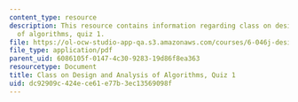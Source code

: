 ```yaml
---
content_type: resource
description: This resource contains information regarding class on design and analysis
  of algorithms, quiz 1.
file: https://ol-ocw-studio-app-qa.s3.amazonaws.com/courses/6-046j-design-and-analysis-of-algorithms-spring-2015/dc92909c424ece61e77b3ec13569098f_MIT6_046JS15_quiz1.pdf
file_type: application/pdf
parent_uid: 6086105f-0147-4c30-9283-19d86f8ea363
resourcetype: Document
title: Class on Design and Analysis of Algorithms, Quiz 1
uid: dc92909c-424e-ce61-e77b-3ec13569098f
---
```

